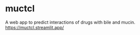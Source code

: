 # muctcl

A web app to predict interactions of drugs with bile and mucin.
https://muctcl.streamlit.app/
